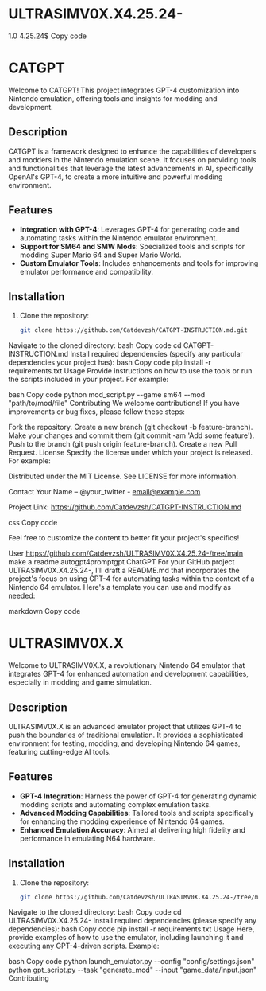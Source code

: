 # ULTRASIMV0X.X4.25.24-
1.0 4.25.24$
Copy code
# CATGPT

Welcome to CATGPT! This project integrates GPT-4 customization into Nintendo emulation, offering tools and insights for modding and development.

## Description

CATGPT is a framework designed to enhance the capabilities of developers and modders in the Nintendo emulation scene. It focuses on providing tools and functionalities that leverage the latest advancements in AI, specifically OpenAI's GPT-4, to create a more intuitive and powerful modding environment.

## Features

- **Integration with GPT-4**: Leverages GPT-4 for generating code and automating tasks within the Nintendo emulator environment.
- **Support for SM64 and SMW Mods**: Specialized tools and scripts for modding Super Mario 64 and Super Mario World.
- **Custom Emulator Tools**: Includes enhancements and tools for improving emulator performance and compatibility.

## Installation

1. Clone the repository:
   ```bash
   git clone https://github.com/Catdevzsh/CATGPT-INSTRUCTION.md.git
Navigate to the cloned directory:
bash
Copy code
cd CATGPT-INSTRUCTION.md
Install required dependencies (specify any particular dependencies your project has):
bash
Copy code
pip install -r requirements.txt
Usage
Provide instructions on how to use the tools or run the scripts included in your project. For example:

bash
Copy code
python mod_script.py --game sm64 --mod "path/to/mod/file"
Contributing
We welcome contributions! If you have improvements or bug fixes, please follow these steps:

Fork the repository.
Create a new branch (git checkout -b feature-branch).
Make your changes and commit them (git commit -am 'Add some feature').
Push to the branch (git push origin feature-branch).
Create a new Pull Request.
License
Specify the license under which your project is released. For example:

Distributed under the MIT License. See LICENSE for more information.

Contact
Your Name – @your_twitter - email@example.com

Project Link: https://github.com/Catdevzsh/CATGPT-INSTRUCTION.md

css
Copy code

Feel free to customize the content to better fit your project's specifics!



User
https://github.com/Catdevzsh/ULTRASIMV0X.X4.25.24-/tree/main make a readme autogpt4promptgpt
ChatGPT
For your GitHub project ULTRASIMV0X.X4.25.24-, I'll draft a README.md that incorporates the project's focus on using GPT-4 for automating tasks within the context of a Nintendo 64 emulator. Here's a template you can use and modify as needed:

markdown
Copy code
# ULTRASIMV0X.X

Welcome to ULTRASIMV0X.X, a revolutionary Nintendo 64 emulator that integrates GPT-4 for enhanced automation and development capabilities, especially in modding and game simulation.

## Description

ULTRASIMV0X.X is an advanced emulator project that utilizes GPT-4 to push the boundaries of traditional emulation. It provides a sophisticated environment for testing, modding, and developing Nintendo 64 games, featuring cutting-edge AI tools.

## Features

- **GPT-4 Integration**: Harness the power of GPT-4 for generating dynamic modding scripts and automating complex emulation tasks.
- **Advanced Modding Capabilities**: Tailored tools and scripts specifically for enhancing the modding experience of Nintendo 64 games.
- **Enhanced Emulation Accuracy**: Aimed at delivering high fidelity and performance in emulating N64 hardware.

## Installation

1. Clone the repository:
   ```bash
   git clone https://github.com/Catdevzsh/ULTRASIMV0X.X4.25.24-/tree/main
Navigate to the cloned directory:
bash
Copy code
cd ULTRASIMV0X.X4.25.24-
Install required dependencies (please specify any dependencies):
bash
Copy code
pip install -r requirements.txt
Usage
Here, provide examples of how to use the emulator, including launching it and executing any GPT-4-driven scripts. Example:

bash
Copy code
python launch_emulator.py --config "config/settings.json"
python gpt_script.py --task "generate_mod" --input "game_data/input.json"
Contributing
